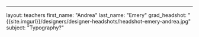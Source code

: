 ---
layout: teachers
first_name: "Andrea"
last_name: "Emery"
grad_headshot: "{{site.imgurl}}/designers/designer-headshots/headshot-emery-andrea.jpg"
subject: "Typography?"
